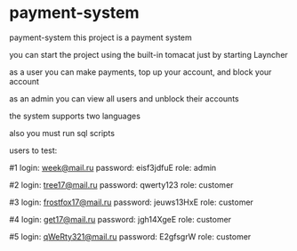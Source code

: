 # payment-system

payment-system
this project is a payment system

you can start the project using the built-in tomacat just by starting Layncher

as a user you can make payments, top up your account, and block your account

as an admin you can view all users and unblock their accounts

the system supports two languages

also you must run sql scripts

users to test:

#1 login: week@mail.ru password: eisf3jdfuE role: admin

#2 login: tree17@mail.ru password: qwerty123 role: customer

#3 login: frostfox17@mail.ru password: jeuws13HxE role: customer

#4 login: get17@mail.ru password: jgh14XgeE role: customer

#5 login: qWeRty321@mail.ru password: E2gfsgrW role: customer
